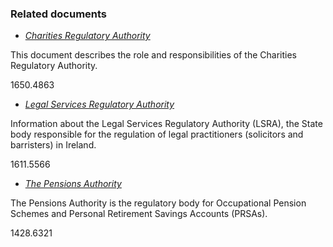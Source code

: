 ###  Related documents

  * [ _Charities Regulatory Authority_ ](/en/government-in-ireland/charities/charities-regulatory-authority/)

This document describes the role and responsibilities of the Charities
Regulatory Authority.

1650.4863

  * [ _Legal Services Regulatory Authority_ ](/en/justice/courts-system/legal-services-regulatory-authority/)

Information about the Legal Services Regulatory Authority (LSRA), the State
body responsible for the regulation of legal practitioners (solicitors and
barristers) in Ireland.

1611.5566

  * [ _The Pensions Authority_ ](/en/money-and-tax/personal-finance/pensions/the-pensions-authority/)

The Pensions Authority is the regulatory body for Occupational Pension Schemes
and Personal Retirement Savings Accounts (PRSAs).

1428.6321
